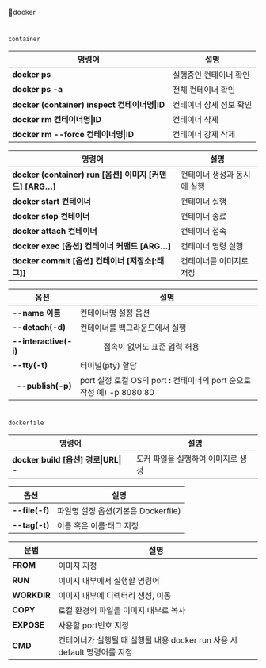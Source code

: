 🐋docker
#
`container`

| **명령어** | **설명** |
| --- | --- |
| **docker ps** | 실행중인 컨테이너 확인 |
| **docker ps -a** | 전체 컨테이너 확인 |
| **docker (container) inspect 컨테이너명\|ID** | 컨테이너 상세 정보 확인 |
| **docker rm 컨테이너명\|ID** | 컨테이너 삭제 |
| **docker rm --force 컨테이너명\|ID** | 컨테이너 강제 삭제 |

| **명령어** | **설명** |
| --- | --- |
| **docker (container) run \[옵션\] 이미지 \[커맨드\] \[ARG…\]** | 컨테이너 생성과 동시에 실행 |
| **docker start 컨테이너** | 컨테이너 실행 |
| **docker stop 컨테이너** | 컨테이너 종료 |
| **docker attach 컨테이너** | 컨테이너 접속 |
| **docker exec \[옵션\] 컨테이너 커맨드 \[ARG…\]** | 컨테이너 명령 실행 |
| **docker commit \[옵션\] 컨테이너 \[저장소\[:태그\]\]** | 컨테이너를 이미지로 저장 |

| **옵션** | **설명** |
| --- | --- |
| **\--name 이름** | 컨테이너명 설정 옵션 |
| **\--detach(-d)** | 컨테이너를 백그라운드에서 실행 |
| **\--interactive(-i)** |            접속이 없어도 표준 입력 허용 |
| **\--tty(-t)** | 터미널(pty) 할당 |
|     **\--publish(-p)** | port 설정   로컬 OS의 port **:** 컨테이너의 port 순으로작성   예) -p 8080:80 |

#
`dockerfile`

| **명령어** | **설명** |
| --- | --- |
| **docker build \[옵션\] 경로\|URL\| -** | 도커 파일을 실행하여 이미지로 생성 |    

| **옵션** | **설명** |
| --- | --- |
| **\--file(-f)** | 파일명 설정 옵션(기본은 Dockerfile) |
| **\--tag(-t)** | 이름 혹은 이름:태그 지정 |

| **문법** | **설명** |
| --- | --- |
| **FROM** | 이미지 지정 |
| **RUN** | 이미지 내부에서 실행할 명령어 |
| **WORKDIR** | 이미지 내부에 디렉터리 생성, 이동 |
| **COPY** | 로컬 환경의 파일을 이미지 내부로 복사 |
| **EXPOSE** | 사용할 port번호 지정 |
| **CMD** | 컨테이너가 실행될 때 실행될 내용   docker run 사용 시 default 명령어를 지정 |